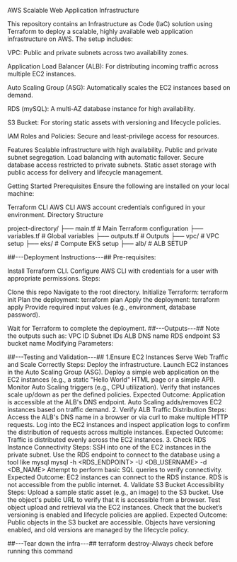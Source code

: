 
AWS Scalable Web Application Infrastructure

This repository contains an Infrastructure as Code (IaC) solution using Terraform to deploy a scalable, highly available web application infrastructure on AWS. The setup includes:

VPC: Public and private subnets across two availability zones.

Application Load Balancer (ALB): For distributing incoming traffic across multiple EC2 instances.

Auto Scaling Group (ASG): Automatically scales the EC2 instances based on demand.

RDS (mySQL): A multi-AZ database instance for high availability.

S3 Bucket: For storing static assets with versioning and lifecycle policies.

IAM Roles and Policies: Secure and least-privilege access for resources.

Features
Scalable infrastructure with high availability.
Public and private subnet segregation.
Load balancing with automatic failover.
Secure database access restricted to private subnets.
Static asset storage with public access for delivery and lifecycle management.

Getting Started
Prerequisites
Ensure the following are installed on your local machine:

Terraform CLI
AWS CLI
AWS account credentials configured in your environment.
Directory Structure

project-directory/
├── main.tf                # Main Terraform configuration
├── variables.tf           # Global variables
├── outputs.tf             # Outputs
├── vpc/                   # VPC setup
├── eks/                   # Compute EKS setup
├── alb/                   # ALB SETUP

##---Deployment Instructions---##
Pre-requisites:

Install Terraform CLI.
Configure AWS CLI with credentials for a user with appropriate permissions.
Steps:

Clone this repo
Navigate to the root directory.
Initialize Terraform:
terraform init
Plan the deployment:
terraform plan
Apply the deployment:
terraform apply
Provide required input values (e.g., environment, database password).

Wait for Terraform to complete the deployment.
##---Outputs---##
Note the outputs such as:
VPC ID
Subnet IDs
ALB DNS name
RDS endpoint
S3 bucket name
Modifying Parameters:

##---Testing and Validation---##
1.Ensure EC2 Instances Serve Web Traffic and Scale Correctly
Steps:
Deploy the infrastructure.
Launch EC2 instances in the Auto Scaling Group (ASG).
Deploy a simple web application on the EC2 instances (e.g., a static "Hello World" HTML page or a simple API).
Monitor Auto Scaling triggers (e.g., CPU utilization). Verify that instances scale up/down as per the defined policies.
Expected Outcome:
Application is accessible at the ALB's DNS endpoint.
Auto Scaling adds/removes EC2 instances based on traffic demand.
2. Verify ALB Traffic Distribution
Steps:
Access the ALB's DNS name in a browser or via curl to make multiple HTTP requests.
Log into the EC2 instances and inspect application logs to confirm the distribution of requests across multiple instances.
Expected Outcome:
Traffic is distributed evenly across the EC2 instances.
3. Check RDS Instance Connectivity
Steps:
SSH into one of the EC2 instances in the private subnet.
Use the RDS endpoint to connect to the database using a tool like mysql
mysql -h <RDS_ENDPOINT> -U <DB_USERNAME> -d <DB_NAME>
Attempt to perform basic SQL queries to verify connectivity.
Expected Outcome:
EC2 instances can connect to the RDS instance.
RDS is not accessible from the public internet.
4. Validate S3 Bucket Accessibility
Steps:
Upload a sample static asset (e.g., an image) to the S3 bucket.
Use the object's public URL to verify that it is accessible from a browser.
Test object upload and retrieval via the EC2 instances.
Check that the bucket’s versioning is enabled and lifecycle policies are applied.
Expected Outcome:
Public objects in the S3 bucket are accessible.
Objects have versioning enabled, and old versions are managed by the lifecycle policy.

##---Tear down the infra---##
terraform destroy-Always check before running this command
